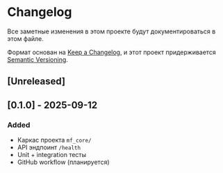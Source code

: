 # Changelog
Все заметные изменения в этом проекте будут документироваться в этом файле.

Формат основан на [Keep a Changelog](https://keepachangelog.com/ru/1.0.0/),
и этот проект придерживается [Semantic Versioning](https://semver.org/lang/ru/).

## [Unreleased]

## [0.1.0] - 2025-09-12
### Added
- Каркас проекта `mf_core/`
- API эндпоинт `/health`
- Unit + integration тесты
- GitHub workflow (планируется)